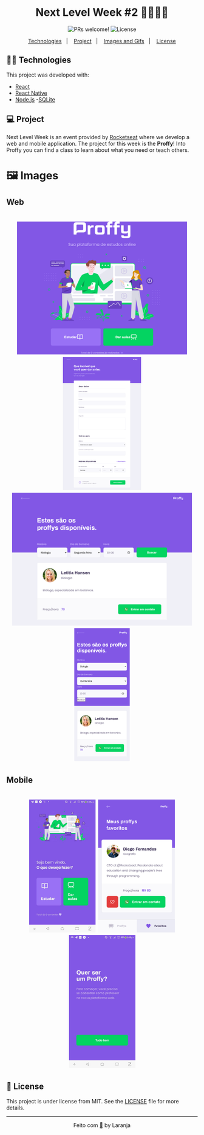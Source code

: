 <h1 align="center">
 Next Level Week #2 🚀👨🏽‍💻
</h1>
<p align="center">
 <img src="https://img.shields.io/static/v1?label=Laranja&message=welcome&color=ffa500&labelColor=000000" alt="PRs welcome!" />

  <img alt="License" src="https://img.shields.io/static/v1?label=license&message=MIT&color=ffa500&labelColor=000000">
</p>

<p align="center">
  <a href="#rocket-tecnologias">Technologies</a>&nbsp;&nbsp;&nbsp;|&nbsp;&nbsp;&nbsp;
  <a href="#-projeto">Project</a>&nbsp;&nbsp;&nbsp;|&nbsp;&nbsp;&nbsp;
  <!-- <a href="#-layout">How to Start</a>&nbsp;&nbsp;&nbsp;|&nbsp;&nbsp;&nbsp; -->
  <a href="#-como-contribuir">Images and Gifs</a>&nbsp;&nbsp;&nbsp;|&nbsp;&nbsp;&nbsp;
  <a href="#memo-licença">License</a>
</p>

## 👨‍💻 Technologies

This project was developed with:

- [React](https://reactjs.org/)
- [React Native](https://reactnative.dev/)
- [Node.js](https://nodejs.org/en/)
-[SQLite](https://www.sqlite.org/index.html)

## 💻 Project

Next Level Week is an event provided by [Rocketseat](https://rocketseat.com.br/) where we develop a web and mobile application. The project for this week is the **Proffy**!
Into Proffy you can find a class to learn about what you need or teach others.

<!-- ## 🏁 How to Start

1. Fork and clone this repository
1. Type the command `yarn` to update the project dependencies
1. Type the command `yarn start` to start your project

That's it ✔ -->

# 🖼️ Images 
 ## Web
 <h1 align="center">
 <img src= ".github\images\web-main-screen.png" height= "350" />
 <img src= ".github\images\web-give-classes-screen.png" height= "350" />
 <img src= ".github\images\web-study-screen.png" height= "350" />
 <img src= ".github\images\web-study-responsive-screen.png" height= "350" />
</h1>

 ## Mobile
 <h1 align="center">
 <img src= ".github\images\mobile-main-screen.jpg" height= "350" />
 <img src= ".github\images\mobile-favorites-screen.png" height= "350" />
 <img src= ".github\images\mobile-wanttobeaproffy-screen.jpg" height= "350" />

</h1>

## 📝 License

This project is under license from MIT. See the [LICENSE](LICENSE) file for more details.

---

<span align="center">

Feito com [🧡](https://www.linkedin.com/in/emerson-laranja-dos-santos-9b6064145/) by Laranja
</span>

